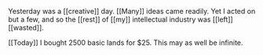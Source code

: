Yesterday was a [[creative]] day. [[Many]] ideas came readily. Yet I acted on but a few, and so the [[rest]] of [[my]] intellectual industry was [[left]] [[wasted]]. 

[[Today]] I bought 2500 basic lands for $25. This may as well be infinite. 